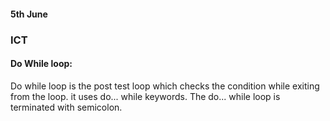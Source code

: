 #### 5th June

### ICT

#### Do While loop:

Do while loop is the post test loop which checks the condition while exiting from the loop. it uses do... while keywords. The do... while loop is terminated with semicolon.








